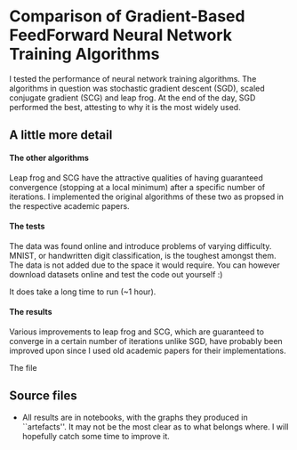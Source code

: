 # Comparison of Gradient-Based FeedForward Neural Network Training Algorithms
I tested the performance of neural network training algorithms.
The algorithms in question was stochastic gradient descent (SGD), scaled conjugate gradient (SCG) and leap frog.
At the end of the day, SGD performed the best, attesting to why it is the most widely used.

## A little more detail

#### The other algorithms
Leap frog and SCG have the attractive qualities of having guaranteed convergence (stopping at a local minimum) after a specific number of iterations.
I implemented the original algorithms of these two as propsed in the respective academic papers.

#### The tests
The data was found online and introduce problems of varying difficulty. MNIST, or handwritten digit classification, is the toughest amongst them.
The data is not added due to the space it would require. You can however download datasets online and test the code out yourself :)

It does take a long time to run (~1 hour).

#### The results
Various improvements to leap frog and SCG, which are guaranteed to converge in a certain number of iterations unlike SGD, have probably been
improved upon since I used old academic papers for their implementations.

The file 


## Source files
* All results are in notebooks, with the graphs they produced in ``artefacts''. It may not be the most clear as to what belongs where. I will hopefully catch some time to improve it.

